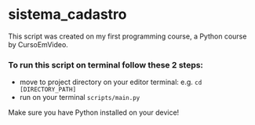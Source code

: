 # sistema_cadastro

This script was created on my first programming course, a Python course by CursoEmVideo.

### To run this script on terminal follow these 2 steps:
  - move to project directory on your editor terminal: e.g. ``` cd [DIRECTORY_PATH] ```
  - run on your terminal ``` scripts/main.py ```

Make sure you have Python installed on your device!

